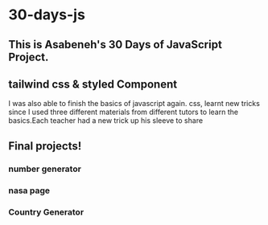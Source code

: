 # 30-days-js

## This is Asabeneh's 30 Days of JavaScript Project. 



## tailwind css & styled Component
I was also able to finish the basics of javascript again. css, learnt new tricks since I used three different materials from different tutors to learn the basics.Each teacher had a new trick up his sleeve to share

## Final projects!
<h3>number generator</h3>
<h3>nasa page</h3>
<h3>Country Generator</h3>

